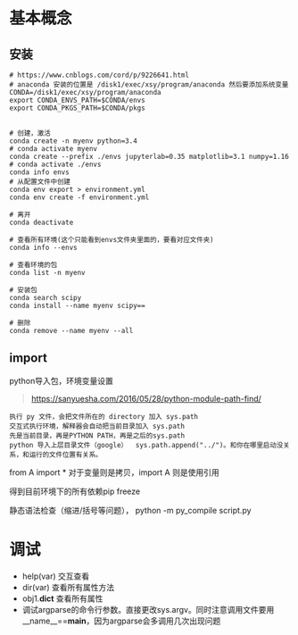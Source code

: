 # 基本概念

## 安装
```
# https://www.cnblogs.com/cord/p/9226641.html
# anaconda 安装的位置是 /disk1/exec/xsy/program/anaconda 然后要添加系统变量
CONDA=/disk1/exec/xsy/program/anaconda
export CONDA_ENVS_PATH=$CONDA/envs
export CONDA_PKGS_PATH=$CONDA/pkgs


# 创建，激活
conda create -n myenv python=3.4
# conda activate myenv
conda create --prefix ./envs jupyterlab=0.35 matplotlib=3.1 numpy=1.16
# conda activate ./envs
conda info envs
# 从配置文件中创建
conda env export > environment.yml
conda env create -f environment.yml

# 离开
conda deactivate

# 查看所有环境(这个只能看到envs文件夹里面的，要看对应文件夹)
conda info --envs

# 查看环境的包
conda list -n myenv

# 安装包
conda search scipy
conda install --name myenv scipy==

# 删除
conda remove --name myenv --all
```

## import

python导入包，环境变量设置
> https://sanyuesha.com/2016/05/28/python-module-path-find/
```
执行 py 文件，会把文件所在的 directory 加入 sys.path
交互式执行环境，解释器会自动把当前目录加入 sys.path
先是当前目录，再是PYTHON PATH，再是之后的sys.path
python 导入上层目录文件（google）  sys.path.append("../")。和你在哪里启动没关系，和运行的文件位置有关系。
```

from A import * 对于变量则是拷贝，import A 则是使用引用

得到目前环境下的所有依赖pip freeze


静态语法检查（缩进/括号等问题）， python -m py_compile script.py

# 调试

- help(var) 交互查看
- dir(var) 查看所有属性方法
- obj1.__dict__  查看所有属性
- 调试argparse的命令行参数。直接更改sys.argv。同时注意调用文件要用__name__==__main__，因为argparse会多调用几次出现问题